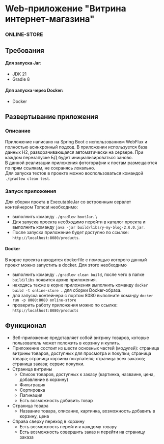 # Web-приложение "Витрина интернет-магазина"
### ONLINE-STORE
## Требования
#### Для запуска Jar:
- JDK 21
- Gradle 8
#### Для запуска через Docker:
- Docker
## Развертывание приложения
### Описание
Приложение написано на Spring Boot с использованием WebFlux и полностью асинхронный подход.
В приложении используется база данных H2, разворачивающаяся автоматически на сервере. При каждом перезапуске БД будет инициализироваться
заново.\
В данной реализации приложения фотогорафии к постам размещаются по прям ссылкам, не сохранясь локально. \
Для запуска тестов в проекте можно воспользоваться командой `./gradlew clean test`.
### Запуск приложения
Для сборки прокта в ExecutableJar со встроенным сервлет контейнером Tomcat необходимо:
- выполнить команду `./gradlew bootJar`. \
- Для запуска проекта необходимо перейти в каталог проекта и выполнить команду `java -jar build/libs/y-my-blog-2.0.0.jar`.
- После запуска приложение будет доступно по ссылке: `http://localhost:8080/products`.
#### Docker
В корне проекта находится dockerfile с помощью которого данный проект можно запустить в docker. Для этого необходимо 
- выполнить команду `./gradlew clean build`, после чего в папке `build/libs` появится архив приложения.
- находясь также в корне приложения выполнить команду `docker build -t online-store .` для сборки Docker-образа.
- для запуска контейнера с портом 8080 выполните команду `docker run -p 8080:8080 online-store`
- проверить работу приложения можно по ссылке: `http://localhost:8080/products`

## Функционал
- Веб-приложение представляет собой витрину товаров, которые пользователь может положить в корзину и купить.
- Приложение состоит из шести основных частей (модулей): страница витрины товаров, доступных для просмотра и покупки; 
страница товара; страница корзины покупателя; страница всех заказов; страница заказа; сервис покупки.
- Страница витрины
    + Список товаров, доступных к заказу (картинка, назваине, цена, добавление в корзину)
    + Фильтрация
    + Сортировка
    + Пагинация
    + Есть возможность добавить товар
- Страница товара
    + Название товара, описание, картинка, возможность добавить в корзину, цена
- Справа сверху переход в корзину
    + Есть возможность перейти к каждому товару
    + Есть возможность совершить заказ и перейти на страницу заказа
